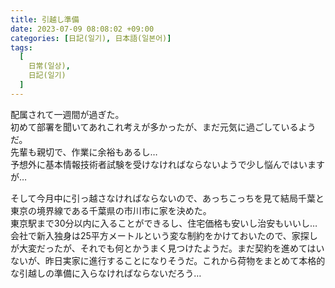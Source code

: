 ```yaml
---
title: 引越し準備
date: 2023-07-09 08:08:02 +09:00
categories: [日記(일기), 日本語(일본어)]
tags:
  [
    日常(일상),
    日記(일기)
  ]
---
```

配属されて一週間が過ぎた。<br>
初めて部署を聞いてあれこれ考えが多かったが、まだ元気に過ごしているようだ。<br>
先輩も親切で、作業に余裕もあるし…<br>
予想外に基本情報技術者試験を受けなければならないようで少し悩んではいますが…<br>

そして今月中に引っ越さなければならないので、あっちこっちを見て結局千葉と東京の境界線である千葉県の市川市に家を決めた。<br>
東京駅まで30分以内に入ることができるし、住宅価格も安いし治安もいいし…<br>
会社で新入独身は25平方メートルという変な制約をかけておいたので、家探しが大変だったが、それでも何とかうまく見つけたようだ。まだ契約を進めてはいないが、昨日実家に進行することになりそうだ。これから荷物をまとめて本格的な引越しの準備に入らなければならないだろう…<br>